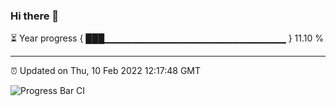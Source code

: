 ### Hi there 👋

⏳ Year progress { ███▁▁▁▁▁▁▁▁▁▁▁▁▁▁▁▁▁▁▁▁▁▁▁▁▁▁▁ } 11.10 %

---

⏰ Updated on Thu, 10 Feb 2022 12:17:48 GMT

![Progress Bar CI](https://github.com/liununu/liununu/workflows/Progress%20Bar%20CI/badge.svg)
